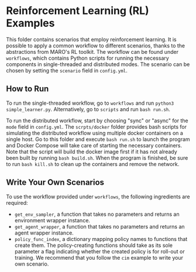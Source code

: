 # Reinforcement Learning (RL) Examples

This folder contains scenarios that employ reinforcement learning. It is possible to apply a common workflow to different scenarios, thanks to the abstractions from MARO's RL toolkit. The workflow can be found under ``workflows``, which contains Python scripts for running the necessary components in single-threaded and distributed modes. The scenario can be chosen by setting the ``scenario`` field in ``config.yml``.

## How to Run

To run the single-threaded workflow, go to ``workflows`` and run ``python3 simple_learner.py``. Alternatively, go to ``scripts`` and run ``bash run.sh``.

To run the distributed workflow, start by choosing "sync" or "async" for the ``mode`` field in ``config.yml``. The ``scrpts/docker`` folder provides bash scripts for simulating the distributed workflow using multiple docker containers on a single host. Go to this folder and execute ``bash run.sh`` to launch the program and Docker Compose will take care of starting the necessary containers. Note that the script will build the docker image first if it has not already been built by running ``bash build.sh``. When the program is finished, be sure to run ``bash kill.sh`` to clean up the containers and remove the network.

## Write Your Own Scenarios

To use the workflow provided under ``workflows``, the following ingredients are required:
* ``get_env_sampler``, a function that takes no parameters and returns an environment wrapper instance.
* ``get_agent_wrapper``, a function that takes no parameters and returns an agent wrapper instance.
* ``policy_func_index``, a dictionary mapping policy names to functions that create them.
The policy-creating functions should take as its sole parameter a flag indicating whether the created policy is for roll-out or training. 
We recommend that you follow the ``cim`` example to write your own scenario.   
